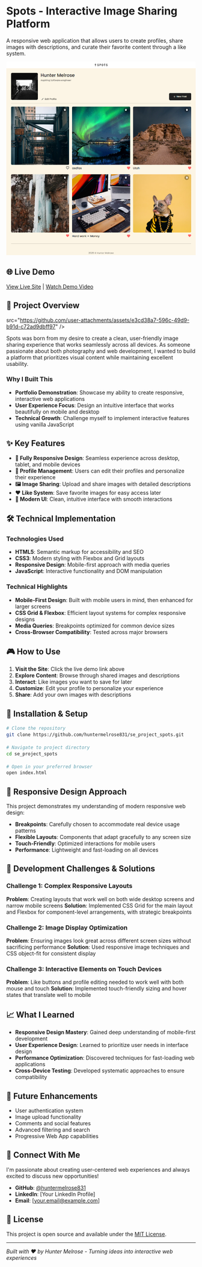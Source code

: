 # Spots - Interactive Image Sharing Platform

A responsive web application that allows users to create profiles, share images with descriptions, and curate their favorite content through a like system.

![Spots Preview](src/images/spotssnip.PNG)


## 🌐 Live Demo
[View Live Site](https://huntermelrose.dev/spots/) | [Watch Demo Video](https://drive.google.com/file/d/1Jyu-_D8q_f7_nHr57D64ateDAZhQttGu/view?usp=sharing)

## 🎯 Project Overview
 src="https://github.com/user-attachments/assets/e3cd38a7-596c-49d9-b91d-c72ad9dbff97" />

Spots was born from my desire to create a clean, user-friendly image sharing experience that works seamlessly across all devices. As someone passionate about both photography and web development, I wanted to build a platform that prioritizes visual content while maintaining excellent usability.

### Why I Built This
- **Portfolio Demonstration**: Showcase my ability to create responsive, interactive web applications
- **User Experience Focus**: Design an intuitive interface that works beautifully on mobile and desktop
- **Technical Growth**: Challenge myself to implement interactive features using vanilla JavaScript

## ✨ Key Features

- **📱 Fully Responsive Design**: Seamless experience across desktop, tablet, and mobile devices
- **👤 Profile Management**: Users can edit their profiles and personalize their experience
- **🖼️ Image Sharing**: Upload and share images with detailed descriptions
- **❤️ Like System**: Save favorite images for easy access later
- **🎨 Modern UI**: Clean, intuitive interface with smooth interactions

## 🛠️ Technical Implementation

### Technologies Used
- **HTML5**: Semantic markup for accessibility and SEO
- **CSS3**: Modern styling with Flexbox and Grid layouts
- **Responsive Design**: Mobile-first approach with media queries
- **JavaScript**: Interactive functionality and DOM manipulation

### Technical Highlights
- **Mobile-First Design**: Built with mobile users in mind, then enhanced for larger screens
- **CSS Grid & Flexbox**: Efficient layout systems for complex responsive designs
- **Media Queries**: Breakpoints optimized for common device sizes
- **Cross-Browser Compatibility**: Tested across major browsers

## 🎮 How to Use

1. **Visit the Site**: Click the live demo link above
2. **Explore Content**: Browse through shared images and descriptions
3. **Interact**: Like images you want to save for later
4. **Customize**: Edit your profile to personalize your experience
5. **Share**: Add your own images with descriptions

## 🚀 Installation & Setup

```bash
# Clone the repository
git clone https://github.com/huntermelrose831/se_project_spots.git

# Navigate to project directory
cd se_project_spots

# Open in your preferred browser
open index.html
```

## 📱 Responsive Design Approach

This project demonstrates my understanding of modern responsive web design:

- **Breakpoints**: Carefully chosen to accommodate real device usage patterns
- **Flexible Layouts**: Components that adapt gracefully to any screen size
- **Touch-Friendly**: Optimized interactions for mobile users
- **Performance**: Lightweight and fast-loading on all devices

## 🔧 Development Challenges & Solutions

### Challenge 1: Complex Responsive Layouts
**Problem**: Creating layouts that work well on both wide desktop screens and narrow mobile screens
**Solution**: Implemented CSS Grid for the main layout and Flexbox for component-level arrangements, with strategic breakpoints

### Challenge 2: Image Display Optimization
**Problem**: Ensuring images look great across different screen sizes without sacrificing performance
**Solution**: Used responsive image techniques and CSS object-fit for consistent display

### Challenge 3: Interactive Elements on Touch Devices
**Problem**: Like buttons and profile editing needed to work well with both mouse and touch
**Solution**: Implemented touch-friendly sizing and hover states that translate well to mobile

## 📈 What I Learned

- **Responsive Design Mastery**: Gained deep understanding of mobile-first development
- **User Experience Design**: Learned to prioritize user needs in interface design
- **Performance Optimization**: Discovered techniques for fast-loading web applications
- **Cross-Device Testing**: Developed systematic approaches to ensure compatibility

## 🔮 Future Enhancements

- User authentication system
- Image upload functionality
- Comments and social features
- Advanced filtering and search
- Progressive Web App capabilities

## 🤝 Connect With Me

I'm passionate about creating user-centered web experiences and always excited to discuss new opportunities!

- **GitHub**: [@huntermelrose831](https://github.com/huntermelrose831)
- **LinkedIn**: [Your LinkedIn Profile]
- **Email**: [your.email@example.com]

## 📄 License

This project is open source and available under the [MIT License](LICENSE).

---

*Built with ❤️ by Hunter Melrose - Turning ideas into interactive web experiences*
